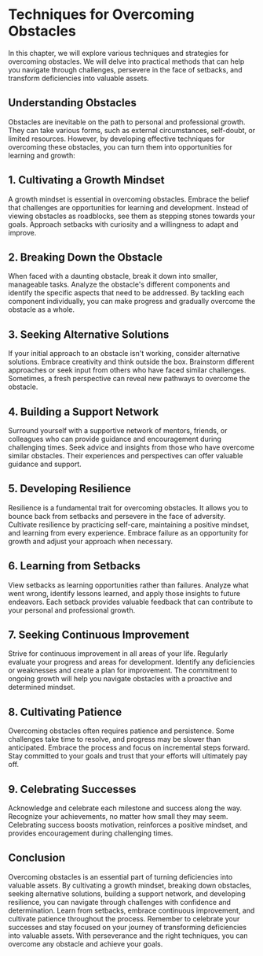 Techniques for Overcoming Obstacles
============================================

In this chapter, we will explore various techniques and strategies for overcoming obstacles. We will delve into practical methods that can help you navigate through challenges, persevere in the face of setbacks, and transform deficiencies into valuable assets.

**Understanding Obstacles**
---------------------------

Obstacles are inevitable on the path to personal and professional growth. They can take various forms, such as external circumstances, self-doubt, or limited resources. However, by developing effective techniques for overcoming these obstacles, you can turn them into opportunities for learning and growth:

## 1. Cultivating a Growth Mindset

A growth mindset is essential in overcoming obstacles. Embrace the belief that challenges are opportunities for learning and development. Instead of viewing obstacles as roadblocks, see them as stepping stones towards your goals. Approach setbacks with curiosity and a willingness to adapt and improve.

## 2. Breaking Down the Obstacle

When faced with a daunting obstacle, break it down into smaller, manageable tasks. Analyze the obstacle's different components and identify the specific aspects that need to be addressed. By tackling each component individually, you can make progress and gradually overcome the obstacle as a whole.

## 3. Seeking Alternative Solutions

If your initial approach to an obstacle isn't working, consider alternative solutions. Embrace creativity and think outside the box. Brainstorm different approaches or seek input from others who have faced similar challenges. Sometimes, a fresh perspective can reveal new pathways to overcome the obstacle.

## 4. Building a Support Network

Surround yourself with a supportive network of mentors, friends, or colleagues who can provide guidance and encouragement during challenging times. Seek advice and insights from those who have overcome similar obstacles. Their experiences and perspectives can offer valuable guidance and support.

## 5. Developing Resilience

Resilience is a fundamental trait for overcoming obstacles. It allows you to bounce back from setbacks and persevere in the face of adversity. Cultivate resilience by practicing self-care, maintaining a positive mindset, and learning from every experience. Embrace failure as an opportunity for growth and adjust your approach when necessary.

## 6. Learning from Setbacks

View setbacks as learning opportunities rather than failures. Analyze what went wrong, identify lessons learned, and apply those insights to future endeavors. Each setback provides valuable feedback that can contribute to your personal and professional growth.

## 7. Seeking Continuous Improvement

Strive for continuous improvement in all areas of your life. Regularly evaluate your progress and areas for development. Identify any deficiencies or weaknesses and create a plan for improvement. The commitment to ongoing growth will help you navigate obstacles with a proactive and determined mindset.

## 8. Cultivating Patience

Overcoming obstacles often requires patience and persistence. Some challenges take time to resolve, and progress may be slower than anticipated. Embrace the process and focus on incremental steps forward. Stay committed to your goals and trust that your efforts will ultimately pay off.

## 9. Celebrating Successes

Acknowledge and celebrate each milestone and success along the way. Recognize your achievements, no matter how small they may seem. Celebrating success boosts motivation, reinforces a positive mindset, and provides encouragement during challenging times.

**Conclusion**
--------------

Overcoming obstacles is an essential part of turning deficiencies into valuable assets. By cultivating a growth mindset, breaking down obstacles, seeking alternative solutions, building a support network, and developing resilience, you can navigate through challenges with confidence and determination. Learn from setbacks, embrace continuous improvement, and cultivate patience throughout the process. Remember to celebrate your successes and stay focused on your journey of transforming deficiencies into valuable assets. With perseverance and the right techniques, you can overcome any obstacle and achieve your goals.
